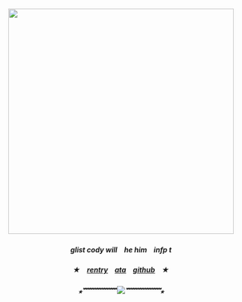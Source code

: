   ##### <p align="center"> <img src="https://i.ibb.co/gyw9Dkm/tumblr-71e251f969a2508e8a8fd98d131792fc-a152cdf6-640-1.gif" width="450" />
  ##### <p align="center"> glist cody will ⠀he him ⠀infp t
  ##### <p align="center"> ★ ⠀[rentry](https://rentry.co/infact) ⠀[ata](https://bouncinonmywood.atabook.org/) ⠀[github](https://github.com/onewheatmark) ⠀★
  ##### <p align="center"> ⭑﹌﹌﹌﹌﹌![](https://komarev.com/ghpvc/?username=lobocorp&color=a4a1d8&style=plastic&label=profile+views)﹌﹌﹌﹌﹌⭑
